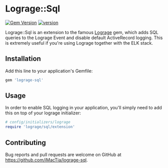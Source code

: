 # Lograge::Sql

[![Gem Version](https://badge.fury.io/rb/lograge-sql.svg)](https://badge.fury.io/rb/lograge-sql) [<img src="https://travis-ci.org/iMacTia/lograge-sql.svg?branch=master" alt="version" />](https://travis-ci.org/iMacTia/lograge-sql)

Lograge::Sql is an extension to the famous [Lograge](https://github.com/roidrage/lograge) gem, which adds SQL queries to the Lograge Event and disable default ActiveRecord logging.
This is extremely useful if you're using Lograge together with the ELK stack.

## Installation

Add this line to your application's Gemfile:

```ruby
gem 'lograge-sql'
```

## Usage

In order to enable SQL logging in your application, you'll simply need to add this on top of your lograge initializer:

```ruby
# config/initializers/lograge
require 'lograge/sql/extension'
```

## Contributing

Bug reports and pull requests are welcome on GitHub at https://github.com/iMacTia/lograge-sql.


